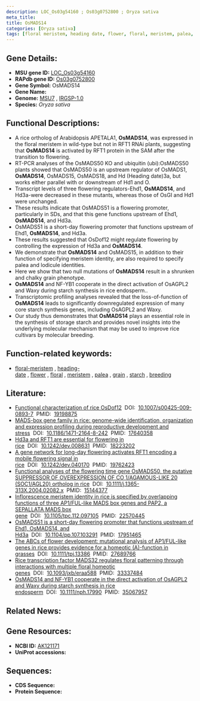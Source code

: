 ```yaml
---
description: LOC_Os03g54160 ; Os03g0752800 ; Oryza sativa
meta_title:
title: OsMADS14
categories: [Oryza sativa]
tags: [floral meristem, heading date, flower, floral, meristem, palea, grain, starch, breeding]
---
```


## Gene Details:
- **MSU gene ID:** [LOC_Os03g54160](http://rice.uga.edu/cgi-bin/ORF_infopage.cgi?orf=LOC_Os03g54160)  
- **RAPdb gene ID:** [Os03g0752800](https://rapdb.dna.affrc.go.jp/locus/?name=Os03g0752800)  
- **Gene Symbol:** OsMADS14
- **Gene Name:**
- **Genome:**  [MSU7](http://rice.uga.edu/)&nbsp;,&nbsp;[IRGSP-1.0](https://rapdb.dna.affrc.go.jp/download/irgsp1.html)
- **Species:** *Oryza sativa*

## Functional Descriptions:
   - A rice ortholog of Arabidopsis APETALA1, **OsMADS14**, was expressed in the floral meristem in wild-type but not in RFT1 RNAi plants, suggesting that **OsMADS14** is activated by RFT1 protein in the SAM after the transition to flowering.
   - RT-PCR analyses of the OsMADS50 KO and ubiquitin (ubi):OsMADS50 plants showed that OsMADS50 is an upstream regulator of OsMADS1, **OsMADS14**, OsMADS15, OsMADS18, and Hd (Heading date)3a, but works either parallel with or downstream of Hd1 and O.
   - Transcript levels of three flowering regulators-Ehd1, **OsMADS14**, and Hd3a-were decreased in these mutants, whereas those of OsGI and Hd1 were unchanged.
   - These results indicate that OsMADS51 is a flowering promoter, particularly in SDs, and that this gene functions upstream of Ehd1, **OsMADS14**, and Hd3a.
   - OsMADS51 is a short-day flowering promoter that functions upstream of Ehd1, **OsMADS14**, and Hd3a.
   - These results suggested that OsDof12 might regulate flowering by controlling the expression of Hd3a and **OsMADS14**.
   - We demonstrate that **OsMADS14** and OsMADS15, in addition to their function of specifying meristem identity, are also required to specify palea and lodicule identities.
   - Here we show that two null mutations of **OsMADS14** result in a shrunken and chalky grain phenotype.
   - **OsMADS14** and NF-YB1 cooperate in the direct activation of OsAGPL2 and Waxy during starch synthesis in rice endosperm..
   - Transcriptomic profiling analyses revealed that the loss-of-function of **OsMADS14** leads to significantly downregulated expression of many core starch synthesis genes, including OsAGPL2 and Waxy.
   - Our study thus demonstrates that **OsMADS14** plays an essential role in the synthesis of storage starch and provides novel insights into the underlying molecular mechanism that may be used to improve rice cultivars by molecular breeding.

## Function-related keywords:
   - [floral-meristem](/tags/floral-meristem/)&nbsp;,&nbsp;[heading-date](/tags/heading-date/)&nbsp;,&nbsp;[flower](/tags/flower/)&nbsp;,&nbsp;[floral](/tags/floral/)&nbsp;,&nbsp;[meristem](/tags/meristem/)&nbsp;,&nbsp;[palea](/tags/palea/)&nbsp;,&nbsp;[grain](/tags/grain/)&nbsp;,&nbsp;[starch](/tags/starch/)&nbsp;,&nbsp;[breeding](/tags/breeding/)

## Literature:
   - [Functional characterization of rice OsDof12](https://www.doi.org/10.1007/s00425-009-0893-7)&nbsp;&nbsp;DOI:&nbsp;&nbsp;[10.1007/s00425-009-0893-7](https://www.doi.org/10.1007/s00425-009-0893-7)&nbsp;&nbsp;PMID:&nbsp;&nbsp;[19198875](https://pubmed.ncbi.nlm.nih.gov/19198875/)
   - [MADS-box gene family in rice: genome-wide identification, organization and expression profiling during reproductive development and stress](https://www.doi.org/10.1186/1471-2164-8-242)&nbsp;&nbsp;DOI:&nbsp;&nbsp;[10.1186/1471-2164-8-242](https://www.doi.org/10.1186/1471-2164-8-242)&nbsp;&nbsp;PMID:&nbsp;&nbsp;[17640358](https://pubmed.ncbi.nlm.nih.gov/17640358/)
   - [Hd3a and RFT1 are essential for flowering in rice](https://www.doi.org/10.1242/dev.008631)&nbsp;&nbsp;DOI:&nbsp;&nbsp;[10.1242/dev.008631](https://www.doi.org/10.1242/dev.008631)&nbsp;&nbsp;PMID:&nbsp;&nbsp;[18223202](https://pubmed.ncbi.nlm.nih.gov/18223202/)
   - [A gene network for long-day flowering activates RFT1 encoding a mobile flowering signal in rice](https://www.doi.org/10.1242/dev.040170)&nbsp;&nbsp;DOI:&nbsp;&nbsp;[10.1242/dev.040170](https://www.doi.org/10.1242/dev.040170)&nbsp;&nbsp;PMID:&nbsp;&nbsp;[19762423](https://pubmed.ncbi.nlm.nih.gov/19762423/)
   - [Functional analyses of the flowering time gene OsMADS50, the putative SUPPRESSOR OF OVEREXPRESSION OF CO 1/AGAMOUS-LIKE 20 (SOC1/AGL20) ortholog in rice](https://www.doi.org/10.1111/j.1365-313X.2004.02082.x)&nbsp;&nbsp;DOI:&nbsp;&nbsp;[10.1111/j.1365-313X.2004.02082.x](https://www.doi.org/10.1111/j.1365-313X.2004.02082.x)&nbsp;&nbsp;PMID:&nbsp;&nbsp;[15144377](https://pubmed.ncbi.nlm.nih.gov/15144377/)
   - [Inflorescence meristem identity in rice is specified by overlapping functions of three AP1/FUL-like MADS box genes and PAP2, a SEPALLATA MADS box gene](https://www.doi.org/10.1105/tpc.112.097105)&nbsp;&nbsp;DOI:&nbsp;&nbsp;[10.1105/tpc.112.097105](https://www.doi.org/10.1105/tpc.112.097105)&nbsp;&nbsp;PMID:&nbsp;&nbsp;[22570445](https://pubmed.ncbi.nlm.nih.gov/22570445/)
   - [OsMADS51 is a short-day flowering promoter that functions upstream of Ehd1, OsMADS14, and Hd3a](https://www.doi.org/10.1104/pp.107.103291)&nbsp;&nbsp;DOI:&nbsp;&nbsp;[10.1104/pp.107.103291](https://www.doi.org/10.1104/pp.107.103291)&nbsp;&nbsp;PMID:&nbsp;&nbsp;[17951465](https://pubmed.ncbi.nlm.nih.gov/17951465/)
   - [The ABCs of flower development: mutational analysis of AP1/FUL-like genes in rice provides evidence for a homeotic (A)-function in grasses](https://www.doi.org/10.1111/tpj.13386)&nbsp;&nbsp;DOI:&nbsp;&nbsp;[10.1111/tpj.13386](https://www.doi.org/10.1111/tpj.13386)&nbsp;&nbsp;PMID:&nbsp;&nbsp;[27689766](https://pubmed.ncbi.nlm.nih.gov/27689766/)
   - [Rice transcription factor MADS32 regulates floral patterning through interactions with multiple floral homeotic genes](https://www.doi.org/10.1093/jxb/eraa588)&nbsp;&nbsp;DOI:&nbsp;&nbsp;[10.1093/jxb/eraa588](https://www.doi.org/10.1093/jxb/eraa588)&nbsp;&nbsp;PMID:&nbsp;&nbsp;[33337484](https://pubmed.ncbi.nlm.nih.gov/33337484/)
   - [OsMADS14 and NF-YB1 cooperate in the direct activation of OsAGPL2 and Waxy during starch synthesis in rice endosperm](https://www.doi.org/10.1111/nph.17990)&nbsp;&nbsp;DOI:&nbsp;&nbsp;[10.1111/nph.17990](https://www.doi.org/10.1111/nph.17990)&nbsp;&nbsp;PMID:&nbsp;&nbsp;[35067957](https://pubmed.ncbi.nlm.nih.gov/35067957/)

## Related News:

## Gene Resources:
- **NCBI ID:**  [AK121171](http://www.ncbi.nlm.nih.gov/nuccore/AK121171)
- **UniProt accessions:** [](https://www.uniprot.org/uniprotkb//entry)

## Sequences:
- **CDS Sequence:**
- **Protein Sequence:**
